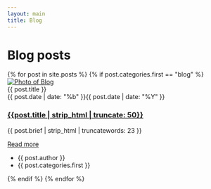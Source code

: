 ```yaml
---
layout: main
title: Blog
---
```



<div class="text-center main-header">
    <h1 class="display-20 display-md-18 display-lg-16">
        Blog posts
    </h1>
</div>
<section>
    <div class="row">
        {% for post in site.posts %}
        {% if post.categories.first == "blog" %}
        <div class="col-lg-4 col-md-6 mb-2-6">
            <article class="card card-style2">
                <div class="card-img">
                    <div class="fill hoverwrap">
                        <a class="image-wrapper image-zoom cboxElement" href="{{post.url}}">
                            <img src="{{post.img}}" class="rounded-top" alt="Photo of Blog">
                        </a>
                        <div class="hovercap">{{ post.title }}</div>
                    </div>
                    <div class="date"><span>{{ post.date | date: "%b" }}</span>{{ post.date | date: "%Y" }}</div>
                </div>
                <div class="card-body">
                    <h3 class="h4"><a href="{{post.url}}" title="{{ post.title }}">{{post.title | strip_html | truncate: 50}}</a></h3>
                    <p class="display-30">{{ post.brief | strip_html | truncatewords: 23 }}</p>
                    <a href="{{post.url}}" class="btn"><i class="fa fa-angle-double-right"></i> Read more</a>
                </div>
                <div class="card-footer">
                    <ul>
                        <li><i class="fa fa-user-circle-o"></i> {{ post.author }}</li>
                        <li><i class="fa fa-tags"></i> <span class="category"> {{ post.categories.first }} </span> </li>
                    </ul>
                </div>
            </article>
        </div>
        {% endif %}
        {% endfor %}
    </div>
</section>